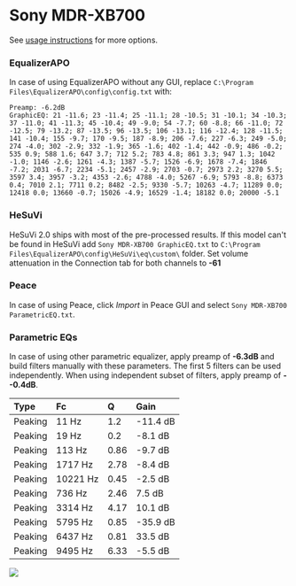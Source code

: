 # Sony MDR-XB700
See [usage instructions](https://github.com/jaakkopasanen/AutoEq#usage) for more options.

### EqualizerAPO
In case of using EqualizerAPO without any GUI, replace `C:\Program Files\EqualizerAPO\config\config.txt`
with:
```
Preamp: -6.2dB
GraphicEQ: 21 -11.6; 23 -11.4; 25 -11.1; 28 -10.5; 31 -10.1; 34 -10.3; 37 -11.0; 41 -11.3; 45 -10.4; 49 -9.0; 54 -7.7; 60 -8.8; 66 -11.0; 72 -12.5; 79 -13.2; 87 -13.5; 96 -13.5; 106 -13.1; 116 -12.4; 128 -11.5; 141 -10.4; 155 -9.7; 170 -9.5; 187 -8.9; 206 -7.6; 227 -6.3; 249 -5.0; 274 -4.0; 302 -2.9; 332 -1.9; 365 -1.6; 402 -1.4; 442 -0.9; 486 -0.2; 535 0.9; 588 1.6; 647 3.7; 712 5.2; 783 4.8; 861 3.3; 947 1.3; 1042 -1.0; 1146 -2.6; 1261 -4.3; 1387 -5.7; 1526 -6.9; 1678 -7.4; 1846 -7.2; 2031 -6.7; 2234 -5.1; 2457 -2.9; 2703 -0.7; 2973 2.2; 3270 5.5; 3597 3.4; 3957 -3.2; 4353 -2.6; 4788 -4.0; 5267 -6.9; 5793 -8.8; 6373 0.4; 7010 2.1; 7711 0.2; 8482 -2.5; 9330 -5.7; 10263 -4.7; 11289 0.0; 12418 0.0; 13660 -0.7; 15026 -4.9; 16529 -1.4; 18182 0.0; 20000 -5.1
```

### HeSuVi
HeSuVi 2.0 ships with most of the pre-processed results. If this model can't be found in HeSuVi add
`Sony MDR-XB700 GraphicEQ.txt` to `C:\Program Files\EqualizerAPO\config\HeSuVi\eq\custom\` folder.
Set volume attenuation in the Connection tab for both channels to **-61**

### Peace
In case of using Peace, click *Import* in Peace GUI and select `Sony MDR-XB700 ParametricEQ.txt`.

### Parametric EQs
In case of using other parametric equalizer, apply preamp of **-6.3dB** and build filters manually
with these parameters. The first 5 filters can be used independently.
When using independent subset of filters, apply preamp of **--0.4dB**.

| Type    | Fc       |    Q | Gain     |
|:--------|:---------|:-----|:---------|
| Peaking | 11 Hz    | 1.2  | -11.4 dB |
| Peaking | 19 Hz    | 0.2  | -8.1 dB  |
| Peaking | 113 Hz   | 0.86 | -9.7 dB  |
| Peaking | 1717 Hz  | 2.78 | -8.4 dB  |
| Peaking | 10221 Hz | 0.45 | -2.5 dB  |
| Peaking | 736 Hz   | 2.46 | 7.5 dB   |
| Peaking | 3314 Hz  | 4.17 | 10.1 dB  |
| Peaking | 5795 Hz  | 0.85 | -35.9 dB |
| Peaking | 6437 Hz  | 0.81 | 33.5 dB  |
| Peaking | 9495 Hz  | 6.33 | -5.5 dB  |

![](https://raw.githubusercontent.com/jaakkopasanen/AutoEq/master/results/headphonecom/sbaf-serious/Sony%20MDR-XB700/Sony%20MDR-XB700.png)